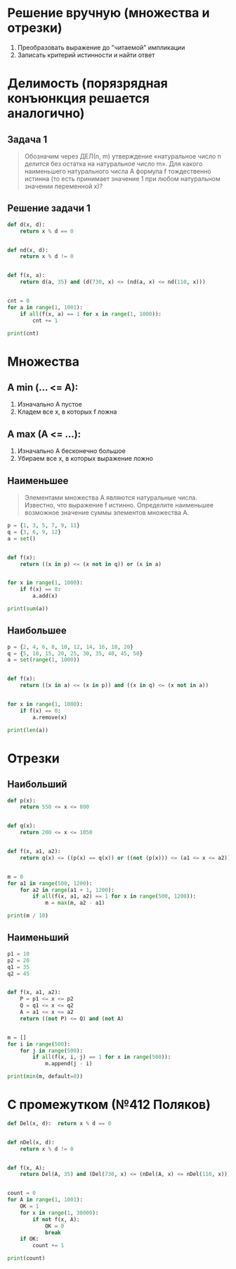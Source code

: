 # Решение вручную (множества и отрезки)

1. Преобразовать выражение до "читаемой" импликации
2. Записать критерий истинности и найти ответ

# Делимость (порязрядная конъюнкция решается аналогично)

## Задача 1

> Обозначим через ДЕЛ(n, m) утверждение «натуральное число n делится без остатка на натуральное число m». Для какого
> наименьшего натурального числа А формула f тождественно истинна (то есть принимает значение 1 при любом натуральном
> значении переменной x)?

## Решение задачи 1

```python
def d(x, d):
    return x % d == 0


def nd(x, d):
    return x % d != 0


def f(x, a):
    return d(a, 35) and (d(730, x) <= (nd(a, x) <= nd(110, x)))


cnt = 0
for a in range(1, 1001):
    if all(f(x, a) == 1 for x in range(1, 1000)):
        cnt += 1

print(cnt)
```

# Множества

## A min (... <= A):

1. Изначально A пустое
2. Кладем все x, в которых f ложна

## A max (A <= ...):

1. Изначально A бесконечно большое
2. Убираем все x, в которых выражение ложно

## Наименьшее

> Элементами множества A являются натуральные числа. Известно, что выражение f истинно. Определите наименьшее возможное
> значение суммы элементов множества A.

```python
p = {1, 3, 5, 7, 9, 11}
q = {3, 6, 9, 12}
a = set()


def f(x):
    return ((x in p) <= (x not in q)) or (x in a)


for x in range(1, 1000):
    if f(x) == 0:
        a.add(x)

print(sum(a))
```

## Наибольшее

```python
p = {2, 4, 6, 8, 10, 12, 14, 16, 18, 20}
q = {5, 10, 15, 20, 25, 30, 35, 40, 45, 50}
a = set(range(1, 1000))


def f(x):
    return ((x in a) <= (x in p)) and ((x in q) <= (x not in a))


for x in range(1, 1000):
    if f(x) == 0:
        a.remove(x)

print(len(a))
```

# Отрезки

## Наибольший

```python
def p(x):
    return 550 <= x <= 800


def q(x):
    return 200 <= x <= 1050


def f(x, a1, a2):
    return q(x) <= ((p(x) == q(x)) or ((not (p(x))) <= (a1 <= x <= a2)))


m = 0
for a1 in range(500, 1200):
    for a2 in range(a1 + 1, 1200):
        if all(f(x, a1, a2) == 1 for x in range(500, 1200)):
            m = max(m, a2 - a1)

print(m / 10)
```

## Наименьший

```python
p1 = 10
p2 = 20
q1 = 35
q2 = 45


def f(x, a1, a2):
    P = p1 <= x <= p2
    Q = q1 <= x <= q2
    A = a1 <= x <= a2
    return ((not P) <= Q) and (not A)


m = []
for i in range(500):
    for j in range(500):
        if all(f(x, i, j) == 1 for x in range(500)):
            m.append(j - i)

print(min(m, default=0))
```

# С промежутком (№412 Поляков)

```python
def Del(x, d):  return x % d == 0


def nDel(x, d):
    return x % d != 0


def f(x, A):
    return Del(A, 35) and (Del(730, x) <= (nDel(A, x) <= nDel(110, x)))


count = 0
for A in range(1, 1001):
    OK = 1
    for x in range(1, 30000):
        if not f(x, A):
            OK = 0
            break
    if OK:
        count += 1

print(count)
```


